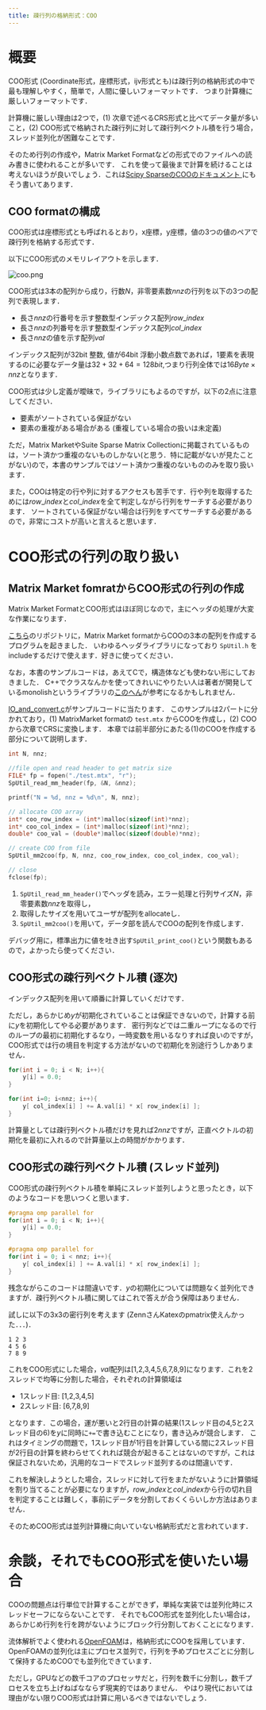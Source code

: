 ```yaml
---
title: 疎行列の格納形式：COO
---
```

# 概要
COO形式 (Coordinate形式，座標形式，ijv形式とも)は疎行列の格納形式の中で最も理解しやすく，簡単で，人間に優しいフォーマットです．
つまり計算機に厳しいフォーマットです．

計算機に厳しい理由は2つで，(1) 次章で述べるCRS形式と比べてデータ量が多いこと，(2) COO形式で格納された疎行列に対して疎行列ベクトル積を行う場合，スレッド並列化が困難なことです．

そのため行列の作成や，Matrix Market Formatなどの形式でのファイルへの読み書きに使われることが多いです．
これを使って最後まで計算を続けることは考えないほうが良いでしょう．これは[Scipy SparseのCOOのドキュメント ](https://docs.scipy.org/doc/scipy/reference/generated/scipy.sparse.coo_matrix.html#scipy.sparse.coo_matrix)にもそう書いてあります．

## COO formatの構成
COO形式は座標形式とも呼ばれるとおり，x座標，y座標，値の3つの値のペアで疎行列を格納する形式です．

以下にCOO形式のメモリレイアウトを示します．

![coo.png](https://raw.githubusercontent.com/t-hishinuma/zenn-content/main/books/sparse-matrix-and-vector-product/COO.png)

COO形式は3本の配列から成り，行数$N$，非零要素数$nnz$の行列を以下の3つの配列で表現します．
- 長さ$nnz$の行番号を示す整数型インデックス配列$row\_index$
- 長さ$nnz$の列番号を示す整数型インデックス配列$col\_index$
- 長さ$nnz$の値を示す配列$val$

インデックス配列が32bit 整数, 値が64bit 浮動小数点数であれば，1要素を表現するのに必要なデータ量は$32 + 32 + 64 = 128 bit$,つまり行列全体では$16 Byte \times nnz$となります．

COO形式は少し定義が曖昧で，ライブラリにもよるのですが，以下の2点に注意してください．
- 要素がソートされている保証がない
- 要素の重複がある場合がある (重複している場合の扱いは未定義)

ただ，Matrix MarketやSuite Sparse Matrix Collectionに掲載されているものは，ソート済かつ重複のないものしかない(と思う．特に記載がないが見たことがない)ので，本書のサンプルではソート済かつ重複のないもののみを取り扱います．

また，COOは特定の行や列に対するアクセスも苦手です．行や列を取得するためには$row\_index$と$col\_index$を全て判定しながら行列をサーチする必要があります．
ソートされている保証がない場合は行列をすべてサーチする必要があるので，非常にコストが高いと言えると思います．

# COO形式の行列の取り扱い
## Matrix Market fomratからCOO形式の行列の作成
Matrix Market FormatとCOO形式はほぼ同じなので，主にヘッダの処理が大変な作業になります．

[こちら](https://github.com/t-hishinuma/SpUtil)のリポジトリに，Matrix Market formatからCOOの3本の配列を作成するプログラムを起きました．
いわゆるヘッダライブラリになっており `SpUtil.h` をincludeするだけで使えます．好きに使ってください．

なお，本書のサンプルコードは，あえてCで，構造体なども使わない形にしておきました．
C++でクラスなんかを使ってきれいにやりたい人は著者が開発しているmonolishというライブラリの[このへん](https://github.com/ricosjp/monolish/blob/master/src/utils/IO/IO_coo.cpp)が参考になるかもしれません．

[IO_and_convert.c](https://github.com/t-hishinuma/SpUtil/blob/main/test/IO_and_convert.c)がサンプルコードに当たります．
このサンプルは2パートに分かれており，(1) MatrixMarket formatの `test.mtx` からCOOを作成し，(2) COOから次章でCRSに変換します．
本章では前半部分にあたる(1)のCOOを作成する部分について説明します．

```cpp
int N, nnz;

//file open and read header to get matrix size
FILE* fp = fopen("./test.mtx", "r");
SpUtil_read_mm_header(fp, &N, &nnz);

printf("N = %d, nnz = %d\n", N, nnz);

// allocate COO array
int* coo_row_index = (int*)malloc(sizeof(int)*nnz);
int* coo_col_index = (int*)malloc(sizeof(int)*nnz);
double* coo_val = (double*)malloc(sizeof(double)*nnz);

// create COO from file
SpUtil_mm2coo(fp, N, nnz, coo_row_index, coo_col_index, coo_val);

// close
fclose(fp);
```

1. `SpUtil_read_mm_header()`でヘッダを読み，エラー処理と行列サイズ$N$，非零要素数$nnz$を取得し，
1. 取得したサイズを用いてユーザが配列をallocateし．
1. `SpUtil_mm2coo()`を用いて，データ部を読んでCOOの配列を作成します．

デバッグ用に，標準出力に値を吐き出す`SpUtil_print_coo()`という関数もあるので，よかったら使ってください．

## COO形式の疎行列ベクトル積 (逐次)
インデックス配列を用いて順番に計算していくだけです．

ただし，あらかじめ$y$が初期化されていることは保証できないので，計算する前に$y$を初期化してやる必要があります．
密行列などでは二重ループになるので行のループの最初に初期化するなり，一時変数を用いるなりすれば良いのですが，COO形式では行の境目を判定する方法がないので初期化を別途行うしかありません．

```cpp
for(int i = 0; i < N; i++){
    y[i] = 0.0;
}

for(int i=0; i<nnz; i++){
    y[ col_index[i] ] += A.val[i] * x[ row_index[i] ];
}
```

計算量としては疎行列ベクトル積だけを見れば$2nnz$ですが，正直ベクトルの初期化を最初に入れるので計算量以上の時間がかかります．

## COO形式の疎行列ベクトル積 (スレッド並列)
COO形式の疎行列ベクトル積を単純にスレッド並列しようと思ったとき，以下のようなコードを思いつくと思います．

```cpp
#pragma omp parallel for
for(int i = 0; i < N; i++){
    y[i] = 0.0;
}

#pragma omp parallel for
for(int i = 0; i < nnz; i++){
    y[ col_index[i] ] += A.val[i] * x[ row_index[i] ];
}
```

残念ながらこのコードは間違いです．$y$の初期化については問題なく並列化できますが．疎行列ベクトル積に関してはこれで答えが合う保障はありません．

試しに以下の3x3の密行列を考えます (ZennさんKatexのpmatrix使えんかった．．．)．

```
1 2 3
4 5 6
7 8 9
```

これをCOO形式にした場合，$val$配列は[1,2,3,4,5,6,7,8,9]になります．これを2スレッドで均等に分割した場合，それぞれの計算領域は
- 1スレッド目: [1,2,3,4,5]
- 2スレッド目: [6,7,8,9]

となります．この場合，運が悪いと2行目の計算の結果(1スレッド目の4,5と2スレッド目の6)を$y$に同時に`+=`で書き込むことになり，書き込みが競合します．
これはタイミングの問題で，1スレッド目が1行目を計算している間に2スレッド目が2行目の計算を終わらせてくれれば競合が起きることはないのですが，これは保証されないため，汎用的なコードでスレッド並列するのは間違いです．

これを解決しようとした場合，スレッドに対して行をまたがないように計算領域を割り当てることが必要になりますが，$row\_index$と$col\_index$から行の切れ目を判定することは難しく，事前にデータを分割しておくくらいしか方法はありません．

そのためCOO形式は並列計算機に向いていない格納形式だと言われています．

# 余談，それでもCOO形式を使いたい場合
COOの問題点は行単位で計算することができず，単純な実装では並列化時にスレッドセーフにならないことです．
それでもCOO形式を並列化したい場合は，あらかじめ行列を行を跨がないようにブロック行分割しておくことになります．

流体解析でよく使われる[OpenFOAM](https://www.openfoam.com/)は，格納形式にCOOを採用しています．OpenFOAMの並列化は主にプロセス並列で，行列を予めプロセスごとに分割して保持するためCOOでも並列化できています．

ただし，GPUなどの数千コアのプロセッサだと，行列を数千に分割し，数千プロセスを立ち上げねばなならず現実的ではありません．
やはり現代においては理由がない限りCOO形式は計算に用いるべきではないでしょう．
